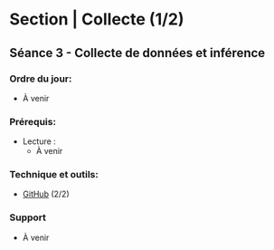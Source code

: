 # Section | Collecte (1/2)
## Séance 3 - Collecte de données et inférence


### Ordre du jour:
- À venir


### Prérequis:
- Lecture :
    - À venir


### Technique et outils:
- [GitHub](https://github.com/) (2/2)


### Support
- À venir

